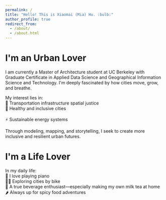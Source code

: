 ```yaml
---
permalink: /
title: "Hello! This is Xiaomai (Mia) Hu. :bulb:"
author_profile: true
redirect_from: 
  - /about/
  - /about.html
---
```

I'm an Urban Lover
======
I am currently a Master of Architecture student at UC Berkeley with Graduate Certificate in Applied Data Science and Geographical Information Science and Technology. I'm deeply fascinated by how cities move, grow, and breathe. 

My interest lies in:<br>
📍 Transportation infrastructure spatial justice<br>
🌿 Healthy and inclusive cities<br>  
⚡ Sustainable energy systems<br>

Through modeling, mapping, and storytelling, I seek to create more inclusive and resilient urban futures.

I'm a Life Lover
======
In my daily life:<br>
🎹 I love playing piano<br>
🚴‍♀️ Exploring cities by bike<br>
🧋 A true beverage enthusiast—especially making my own milk tea at home<br>
🌶️ Always up for spicy food adventures<br>
